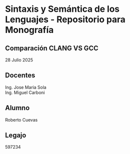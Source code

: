# Sintaxis y Semántica de los Lenguajes - Repositorio para Monografía

## Comparación CLANG VS GCC 
28 Julio 2025

## Docentes
Ing. Jose Maria Sola  
Ing. Miguel Carboni

## Alumno
Roberto Cuevas

## Legajo
597234
